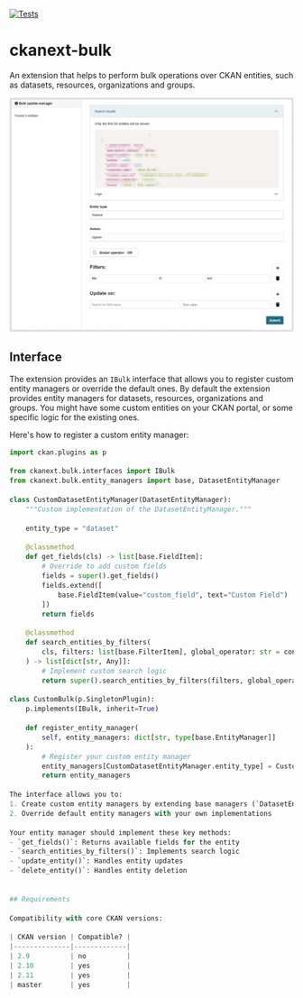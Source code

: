 [![Tests](https://github.com/DataShades/ckanext-bulk/workflows/tests.yml/badge.svg)](https://github.com/DataShades/ckanext-bulk/actions/workflows/test.yml)

# ckanext-bulk

An extension that helps to perform bulk operations over CKAN entities, such as datasets, resources, organizations and groups.

![image](docs/img/image.png)

## Interface

The extension provides an `IBulk` interface that allows you to register custom entity managers or override the default ones.
By default the extension provides entity managers for datasets, resources, organizations and groups. You might have some custom
entities on your CKAN portal, or some specific logic for the existing ones.

Here's how to register a custom entity manager:

```python
import ckan.plugins as p

from ckanext.bulk.interfaces import IBulk
from ckanext.bulk.entity_managers import base, DatasetEntityManager

class CustomDatasetEntityManager(DatasetEntityManager):
    """Custom implementation of the DatasetEntityManager."""
    
    entity_type = "dataset"
    
    @classmethod
    def get_fields(cls) -> list[base.FieldItem]:
        # Override to add custom fields
        fields = super().get_fields()
        fields.extend([
            base.FieldItem(value="custom_field", text="Custom Field")
        ])
        return fields
    
    @classmethod
    def search_entities_by_filters(
        cls, filters: list[base.FilterItem], global_operator: str = const.GLOBAL_AND
    ) -> list[dict[str, Any]]:
        # Implement custom search logic
        return super().search_entities_by_filters(filters, global_operator)

class CustomBulk(p.SingletonPlugin):
    p.implements(IBulk, inherit=True)
    
    def register_entity_manager(
        self, entity_managers: dict[str, type[base.EntityManager]]
    ):
        # Register your custom entity manager
        entity_managers[CustomDatasetEntityManager.entity_type] = CustomDatasetEntityManager
        return entity_managers

The interface allows you to:
1. Create custom entity managers by extending base managers (`DatasetEntityManager`, `GroupEntityManager`, etc.) or creating your own.
2. Override default entity managers with your own implementations

Your entity manager should implement these key methods:
- `get_fields()`: Returns available fields for the entity
- `search_entities_by_filters()`: Implements search logic
- `update_entity()`: Handles entity updates
- `delete_entity()`: Handles entity deletion


## Requirements

Compatibility with core CKAN versions:

| CKAN version | Compatible? |
|--------------|-------------|
| 2.9          | no          |
| 2.10         | yes         |
| 2.11         | yes         |
| master       | yes         |
